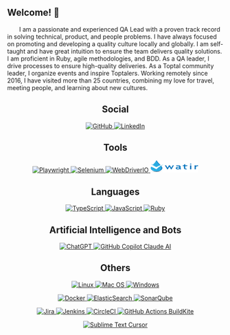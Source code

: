 ## Welcome! 👋

  I am a passionate and experienced QA Lead with a proven track record in solving technical, product, and people problems. I have always focused on promoting and developing a quality culture locally and globally. I am self-taught and have great intuition to ensure the team delivers quality solutions. I am proficient in Ruby, agile methodologies, and BDD. As a QA leader, I drive processes to ensure high-quality deliveries. As a Toptal community leader, I organize events and inspire Toptalers. Working remotely since 2016, I have visited more than 25 countries, combining my love for travel, meeting people, and learning about new cultures.

<div align="center">

## Social

<a href="https://github.com/Marco-Andrade/">
  <img alt="GitHub" src="https://img.shields.io/badge/github-%23121011.svg?style=for-the-badge&logo=github&logoColor=white">
</a>
<a href="https://www.linkedin.com/in/marcofelizardo/">
  <img alt="LinkedIn" src="https://img.shields.io/badge/linkedin-%230077B5.svg?style=for-the-badge&logo=linkedin&logoColor=white">
</a>

## Tools

<a href="https://playwright.dev/">
    <img alt="Playwright" src="https://img.shields.io/badge/Playwright-45BA4B?style=for-the-badge&logo=playwright&logoColor=white" />
</a>
<a href="https://www.selenium.dev/">
    <img alt="Selenium" src="https://img.shields.io/badge/Selenium-43B02A?style=for-the-badge&logo=selenium&logoColor=white" />
</a>
<a href="https://webdriver.io/">
    <img alt="WebDriverIO" src="https://img.shields.io/badge/WebDriverIO-EA5906?style=for-the-badge&logo=webdriverio&logoColor=white" />
</a>
<a href="http://watir.com/">
    <img alt="Watir" src="https://raw.githubusercontent.com/watir/watir_logo/master/Logo/Watir_logo.png" width="112" height="28"/>
</a>

## Languages

<a href="https://www.typescriptlang.org/">
    <img alt="TypeScript" src="https://img.shields.io/badge/TypeScript-3178C6?style=for-the-badge&logo=typescript&logoColor=white" />
</a>
<a href="https://www.javascript.com/">
    <img alt="JavaScript" src="https://img.shields.io/badge/JavaScript-FCDC00?style=for-the-badge&logo=JavaScript&logoColor=white" />
</a>
<a href="https://www.ruby-lang.org/">
    <img alt="Ruby" src="https://img.shields.io/badge/ruby-%23CC342D.svg?style=for-the-badge&logo=ruby&logoColor=white" />
</a>

## Artificial Intelligence and Bots

<a href="https://openai.com/index/chatgpt/">
    <img alt="ChatGPT" src="https://img.shields.io/badge/chatGPT-74aa9c?style=for-the-badge&logo=openai&logoColor=white" />
</a>
<a href="https://github.com/features/copilot">
    <img alt="GitHub Copilot" src="https://img.shields.io/badge/github_copilot-8957E5?style=for-the-badge&logo=github-copilot&logoColor=white" />
</a>
<a href="https://claude.ai/">
    Claude AI
</a>

## Others

<p>
  <a href="https://www.linux.org/">
    <img alt="Linux" src="https://img.shields.io/badge/Linux-FCC624?style=for-the-badge&logo=linux&logoColor=black" />
  </a>
  <a href="https://www.apple.com/macos">
    <img alt="Mac OS" src="https://img.shields.io/badge/mac%20os-000000?style=for-the-badge&logo=apple&logoColor=white" />
  </a>
  <a href="https://www.microsoft.com/en-us/windows?r=1">
    <img alt="Windows" src="https://img.shields.io/badge/Windows-0078D6?style=for-the-badge&logo=windows&logoColor=white" />
  </a>
</p>
<p>
  <a href="https://www.docker.com/">
    <img alt="Docker" src="https://img.shields.io/badge/docker-%230db7ed.svg?style=for-the-badge&logo=docker&logoColor=white" />
  </a>
  <a href="https://www.elastic.co/elasticsearch">
    <img alt="ElasticSearch" src="https://img.shields.io/badge/-ElasticSearch-005571?style=for-the-badge&logo=elasticsearch" />
  </a>
  <a href="https://sonarqube.org/">
    <img alt="SonarQube" src="https://img.shields.io/badge/SonarQube-FD3456?style=for-the-badge&logo=sonarqube&logoColor=white" />
  </a>
</p>
<p>
  <a href="https://www.atlassian.com/software/jira">
    <img alt="Jira" src="https://img.shields.io/badge/Jira-0052CC?style=for-the-badge&logo=Jira&logoColor=white" />
  </a>
  <a href="https://www.jenkins.io/">
    <img alt="Jenkins" src="https://img.shields.io/badge/Jenkins-D24939?style=for-the-badge&logo=Jenkins&logoColor=white" />
  </a>
  <a href="https://circleci.com/">
    <img alt="CircleCI" src="https://img.shields.io/badge/circle%20ci-%23161616.svg?style=for-the-badge&logo=circleci&logoColor=white" />
  </a>
  <a href="https://github.com/features/actions">
    <img alt="GitHub Actions" src="https://img.shields.io/badge/GitHub_Actions-2088FF?style=for-the-badge&logo=github-actions&logoColor=white" />
  </a>
  <a href="https://buildkite.com/">
    BuildKite
  </a>
</p>
<p>
  <a href="https://www.sublimetext.com/">
    <img alt="Sublime Text" src="https://img.shields.io/badge/sublime_text-%23575757.svg?&style=for-the-badge&logo=sublime-text&logoColor=white" />
  </a>
  <a href="https://cursor.com/">
    Cursor
  </a>
</p>
</div>
